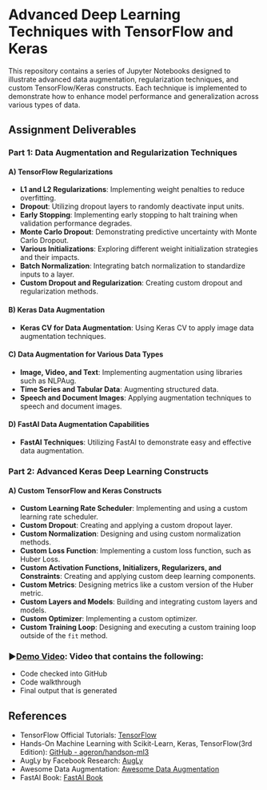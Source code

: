 # Advanced Deep Learning Techniques with TensorFlow and Keras

This repository contains a series of Jupyter Notebooks designed to illustrate advanced data augmentation, regularization techniques, and custom TensorFlow/Keras constructs. Each technique is implemented to demonstrate how to enhance model performance and generalization across various types of data.

## Assignment Deliverables

### Part 1: Data Augmentation and Regularization Techniques

#### A) TensorFlow Regularizations
- **L1 and L2 Regularizations**: Implementing weight penalties to reduce overfitting.
- **Dropout**: Utilizing dropout layers to randomly deactivate input units.
- **Early Stopping**: Implementing early stopping to halt training when validation performance degrades.
- **Monte Carlo Dropout**: Demonstrating predictive uncertainty with Monte Carlo Dropout.
- **Various Initializations**: Exploring different weight initialization strategies and their impacts.
- **Batch Normalization**: Integrating batch normalization to standardize inputs to a layer.
- **Custom Dropout and Regularization**: Creating custom dropout and regularization methods.

#### B) Keras Data Augmentation
- **Keras CV for Data Augmentation**: Using Keras CV to apply image data augmentation techniques.

#### C) Data Augmentation for Various Data Types
- **Image, Video, and Text**: Implementing augmentation using libraries such as NLPAug.
- **Time Series and Tabular Data**: Augmenting structured data.
- **Speech and Document Images**: Applying augmentation techniques to speech and document images.

#### D) FastAI Data Augmentation Capabilities
- **FastAI Techniques**: Utilizing FastAI to demonstrate easy and effective data augmentation.

### Part 2: Advanced Keras Deep Learning Constructs

#### A) Custom TensorFlow and Keras Constructs
- **Custom Learning Rate Scheduler**: Implementing and using a custom learning rate scheduler.
- **Custom Dropout**: Creating and applying a custom dropout layer.
- **Custom Normalization**: Designing and using custom normalization methods.
- **Custom Loss Function**: Implementing a custom loss function, such as Huber Loss.
- **Custom Activation Functions, Initializers, Regularizers, and Constraints**: Creating and applying custom deep learning components.
- **Custom Metrics**: Designing metrics like a custom version of the Huber metric.
- **Custom Layers and Models**: Building and integrating custom layers and models.
- **Custom Optimizer**: Implementing a custom optimizer.
- **Custom Training Loop**: Designing and executing a custom training loop outside of the `fit` method.

### ▶️[Demo Video](): Video that contains the following:
- Code checked into GitHub
- Code walkthrough
- Final output that is generated

## References

- TensorFlow Official Tutorials: [TensorFlow](https://www.tensorflow.org/tutorials)
- Hands-On Machine Learning with Scikit-Learn, Keras, TensorFlow(3rd Edition): [GitHub - ageron/handson-ml3](https://github.com/ageron/handson-ml3)
- AugLy by Facebook Research: [AugLy](https://ai.facebook.com/blog/augly-a-new-data-augmentation-library-to-help-build-more-robust-ai-models/)
- Awesome Data Augmentation: [Awesome Data Augmentation](https://brunokrinski.github.io/awesome-data-augmentation/)
- FastAI Book: [FastAI Book](https://github.com/fastai/fastbook)
